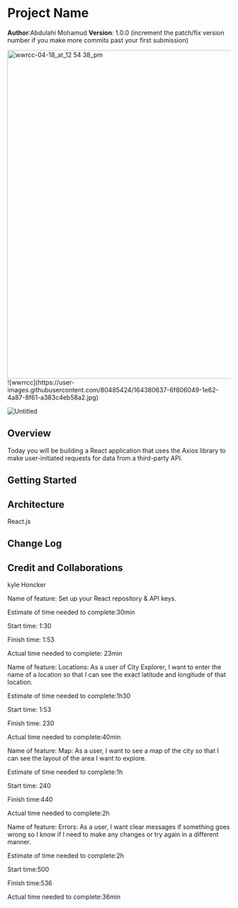 # Project Name

**Author**:Abdulahi Mohamud
**Version**: 1.0.0 (increment the patch/fix version number if you make more commits past your first submission)


<img width="742" alt="wwrcc-04-18_at_12 54 38_pm" src="https://user-images.githubusercontent.com/80485424/164085536-ec29d396-aa10-4374-b643-19bcb16bcb29.png">
![wwrrcc](https://user-images.githubusercontent.com/80485424/164380637-6f806049-1e62-4a87-8f61-a383c4eb58a2.jpg)

![Untitled](https://user-images.githubusercontent.com/80485424/164380491-9115e993-e6bd-4593-9abb-293efeab41b0.jpg)

## Overview
<!-- Provide a high level overview of what this application is and why you are building it, beyond the fact that it's an assignment for this class. (i.e. What's your problem domain?) -->
Today you will be building a React application that uses the Axios library to make user-initiated requests for data from a third-party API.

## Getting Started
<!-- What are the steps that a user must take in order to build this app on their own machine and get it running? -->

## Architecture
<!-- Provide a detailed description of the application design. What technologies (languages, libraries, etc) you're using, and any other relevant design information. --> React.js

## Change Log
<!-- Use this area to document the iterative changes made to your application as each feature is successfully implemented. Use time stamps. Here's an example:

01-01-2001 4:59pm - Application now has a fully-functional express server, with a GET route for the location resource. -->

## Credit and Collaborations

 kyle Honcker


Name of feature: Set up your React repository & API keys.

Estimate of time needed to complete:30min

Start time: 1:30

Finish time: 1:53

Actual time needed to complete: 23min




Name of feature: Locations: As a user of City Explorer, I want to enter the name of a location so that I can see the exact latitude and longitude of that location.

Estimate of time needed to complete:1h30

Start time: 1:53

Finish time: 230

Actual time needed to complete:40min




Name of feature:  Map: As a user, I want to see a map of the city so that I can see the layout of the area I want to explore.

Estimate of time needed to complete:1h

Start time: 240

Finish time:440

Actual time needed to complete:2h


Name of feature: Errors: As a user, I want clear messages if something goes wrong so I know if I need to make any changes or try again in a different manner.

Estimate of time needed to complete:2h

Start time:500 

Finish time:536

Actual time needed to complete:36min
